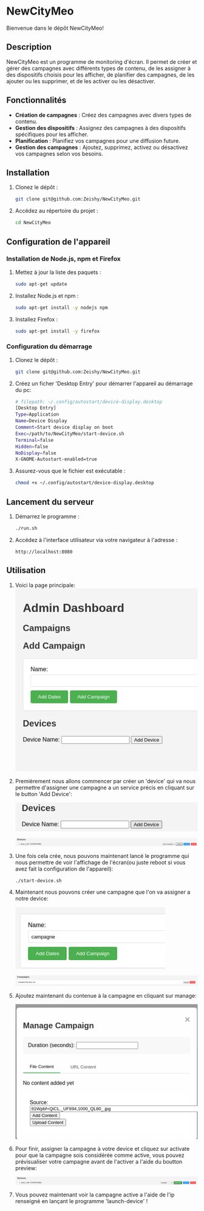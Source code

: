 # NewCityMeo

Bienvenue dans le dépôt NewCityMeo!

## Description

NewCityMeo est un programme de monitoring d'écran. Il permet de créer et gérer des campagnes avec différents types de contenu, de les assigner à des dispositifs choisis pour les afficher, de planifier des campagnes, de les ajouter ou les supprimer, et de les activer ou les désactiver.

## Fonctionnalités

- **Création de campagnes** : Créez des campagnes avec divers types de contenu.
- **Gestion des dispositifs** : Assignez des campagnes à des dispositifs spécifiques pour les afficher.
- **Planification** : Planifiez vos campagnes pour une diffusion future.
- **Gestion des campagnes** : Ajoutez, supprimez, activez ou désactivez vos campagnes selon vos besoins.

## Installation

1. Clonez le dépôt :
    ```bash
    git clone git@github.com:Zeishy/NewCityMeo.git
    ```
2. Accédez au répertoire du projet :
    ```bash
    cd NewCityMeo
    ```

## Configuration de l'appareil

### Installation de Node.js, npm et Firefox

1. Mettez à jour la liste des paquets :
    ```bash
    sudo apt-get update
    ```

2. Installez Node.js et npm :
    ```bash
    sudo apt-get install -y nodejs npm
    ```

3. Installez Firefox :
    ```bash
    sudo apt-get install -y firefox
    ```

### Configuration du démarrage

1. Clonez le dépôt :
    ```bash
    git clone git@github.com:Zeishy/NewCityMeo.git
    ```
2. Créez un ficher 'Desktop Entry' pour démarrer l'appareil au démarrage du pc:
    ```bash
    # filepath: ~/.config/autostart/device-display.desktop
    [Desktop Entry]
    Type=Application
    Name=Device Display
    Comment=Start device display on boot
    Exec=/path/to/NewCityMeo/start-device.sh
    Terminal=false
    Hidden=false
    NoDisplay=false
    X-GNOME-Autostart-enabled=true
    ```

5. Assurez-vous que le fichier est exécutable :
    ```bash
    chmod +x ~/.config/autostart/device-display.desktop
    ```

## Lancement du serveur

1. Démarrez le programme :
    ```bash
    ./run.sh
    ```
2. Accédez à l'interface utilisateur via votre navigateur à l'adresse :
    ```
    http://localhost:8080
    ```

## Utilisation

1. Voici la page principale:
    ![alt text](doc_img/image.png)

2. Premièrement nous allons commencer par créer un 'device' qui va nous permettre d'assigner une campagne a un service précis en cliquant sur le button 'Add Device':

    ![alt text](doc_img/image-1.png)

    ![alt text](doc_img/image-2.png)

3. Une fois cela crée, nous pouvons maintenant lancé le programme qui nous permettre de voir l'affichage de l'écran(ou juste reboot si vous avez fait la configuration de l'appareil):

    ```
    ./start-device.sh
    ```

4. Maintenant nous pouvons créer une campagne que l'on va assigner a notre device:

    ![alt text](doc_img/image-3.png)

    ![alt text](doc_img/image-4.png)

5. Ajoutez maintenant du contenue à la campagne en cliquant sur manage:

    ![alt text](doc_img/image-5.png)

6. Pour finir, assigner la campagne à votre device et cliquez sur activate pour que la campagne sois considérée comme active, vous pouvez prévisualiser votre campagne avant de l'activer a l'aide du boutton preview:

    ![alt text](doc_img/image-6.png)

7. Vous pouvez maintenant voir la campagne active a l'aide de l'ip renseigné en lançant le programme 'launch-device' !